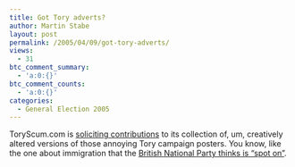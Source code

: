 ```yaml
---
title: Got Tory adverts?
author: Martin Stabe
layout: post
permalink: /2005/04/09/got-tory-adverts/
views:
  - 31
btc_comment_summary:
  - 'a:0:{}'
btc_comment_counts:
  - 'a:0:{}'
categories:
  - General Election 2005
---
```

ToryScum.com is [soliciting contributions][1] to its collection of, um, creatively altered versions of those annoying Tory campaign posters. You know, like the one about immigration that the [British National Party thinks is &ldquo;spot on&rdquo;][2].

 [1]: http://www.toryscum.com/2005/04/09/subvertising-do-it-yourself/ "ToryScum.com � Blog Archive � Subvertising: Do It Yourself"
 [2]: http://www.martinstabe.com/blog/archives/2005/03/bnp_tory_poster.php